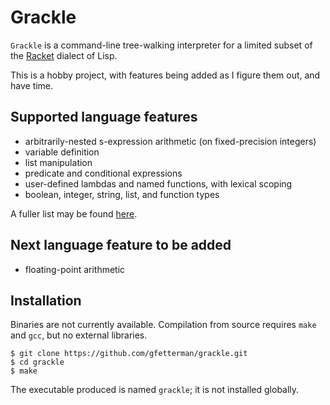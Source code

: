 # Grackle

`Grackle` is a command-line tree-walking interpreter for a limited subset of the
[Racket](https://racket-lang.org) dialect of Lisp.

This is a hobby project, with features being added as I figure them out, and 
have time.

## Supported language features

* arbitrarily-nested s-expression arithmetic (on fixed-precision integers)
* variable definition
* list manipulation
* predicate and conditional expressions
* user-defined lambdas and named functions, with lexical scoping
* boolean, integer, string, list, and function types

A fuller list may be found [here](language_features.md).

## Next language feature to be added

* floating-point arithmetic

## Installation

Binaries are not currently available. Compilation from source requires `make`
and `gcc`, but no external libraries.

    $ git clone https://github.com/gfetterman/grackle.git
    $ cd grackle
    $ make

The executable produced is named `grackle`; it is not installed globally.
